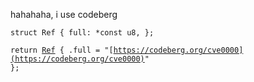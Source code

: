hahahaha, i use codeberg  

<code>struct Ref { full: *const u8, };  
return [Ref](https://codeberg.org/cve0000) {
  .full = "[https://codeberg.org/cve0000](https://codeberg.org/cve0000)"
};</code>
